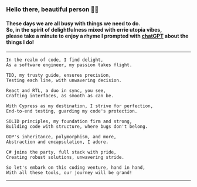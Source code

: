 ### Hello there, beautiful person 👋🙂

#### These days we are all busy with things we need to do.<br/>So, in the spirit of delightfulness mixed with errie utopia vibes,<br/>please take a minute to enjoy a rhyme I prompted with [chatGPT](https://openai.com/blog/chatgpt) about the things I do!

***
```
In the realm of code, I find delight,
As a software engineer, my passion takes flight.

TDD, my trusty guide, ensures precision,
Testing each line, with unwavering decision.

React and RTL, a duo in sync, you see,
Crafting interfaces, as smooth as can be.

With Cypress as my destination, I strive for perfection,
End-to-end testing, guarding my code's protection.

SOLID principles, my foundation firm and strong,
Building code with structure, where bugs don't belong.

OOP's inheritance, polymorphism, and more,
Abstraction and encapsulation, I adore.

C# joins the party, full stack with pride,
Creating robust solutions, unwavering stride.

So let's embark on this coding venture, hand in hand,
With all these tools, our journey will be grand!
```
***

